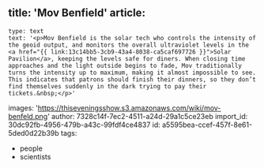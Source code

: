 title: 'Mov Benfield'
article:
  -
    type: text
    text: '<p>Mov Benfield is the solar tech who controls the intensity of the geoid output, and monitors the overall ultraviolet levels in the <a href="{{ link:13c14bb5-3cb9-43a4-8038-ca5caf697726 }}">Solar Pavilion</a>, keeping the levels safe for diners. When closing time approaches and the light outside begins to fade, Mov traditionally turns the intensity up to maximum, making it almost impossible to see. This indicates that patrons should finish their dinners, so they don’t find themselves suddenly in the dark trying to pay their tickets.&nbsp;</p>'
images: 'https://thiseveningsshow.s3.amazonaws.com/wiki/mov-benfeld.png'
author: 7328c14f-7ec2-4511-a24d-29a1c5ce23eb
import_id: 30dc92fb-4956-479b-a43c-99fdf4ce4837
id: a5595bea-ccef-457f-8e61-5ded0d22b39b
tags:
  - people
  - scientists
